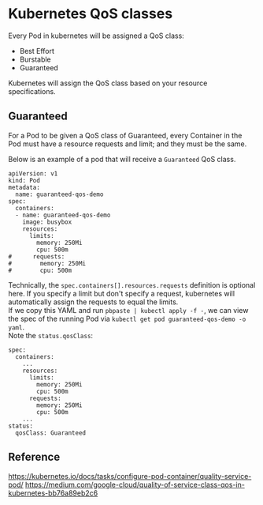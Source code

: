 # Kubernetes QoS classes

Every Pod in kubernetes will be assigned a QoS class:
- Best Effort
- Burstable
- Guaranteed

Kubernetes will assign the QoS class based on your resource specifications.

## Guaranteed

For a Pod to be given a QoS class of Guaranteed, every Container in the Pod must have a resource requests and limit; and they must be the same.

Below is an example of a pod that will receive a `Guaranteed` QoS class.  
```
apiVersion: v1
kind: Pod
metadata:
  name: guaranteed-qos-demo
spec:
  containers:
  - name: guaranteed-qos-demo
    image: busybox
    resources:
      limits:
        memory: 250Mi
        cpu: 500m
#      requests:
#        memory: 250Mi
#        cpu: 500m
```
Technically, the `spec.containers[].resources.requests` definition is optional here. If you specify a limit but don't specify a request, kubernetes will automatically assign the requests to equal the limits.  
If we copy this YAML and run `pbpaste | kubectl apply -f -`, we can view the spec of the running Pod via `kubectl get pod guaranteed-qos-demo -o yaml`.  
Note the `status.qosClass`:
```
spec:
  containers:
    ...
    resources:
      limits:
        memory: 250Mi
        cpu: 500m
      requests:
        memory: 250Mi
        cpu: 500m
    ...
status:
  qosClass: Guaranteed
```

## Reference

https://kubernetes.io/docs/tasks/configure-pod-container/quality-service-pod/
https://medium.com/google-cloud/quality-of-service-class-qos-in-kubernetes-bb76a89eb2c6
